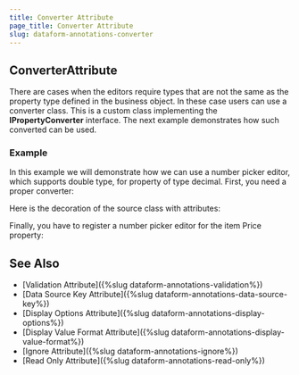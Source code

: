 ```yaml
---
title: Converter Attribute
page_title: Converter Attribute
slug: dataform-annotations-converter
---
```


## ConverterAttribute

There are cases when the editors require types that are not the same as the property type defined in the business object. In these case users can use a converter class. This is a custom class implementing the **IPropertyConverter** interface. The next example demonstrates how such converted can be used.

### Example

In this example we will demonstrate how we can use a number picker editor, which supports double type, for property of type decimal. First, you need a proper converter:

<snippet id='dataform-dataannotations-converter-decimaltodoublepropertyconverter'/>

Here is the decoration of the source class with attributes:

<snippet id='dataform-dataannotations-converter-source'/>

Finally, you have to register a number picker editor for the item Price property:

<snippet id='dataform-dataannotations-converter-form'/>
				
## See Also
- [Validation Attribute]({%slug dataform-annotations-validation%})
- [Data Source Key Attribute]({%slug dataform-annotations-data-source-key%})
- [Display Options Attribute]({%slug dataform-annotations-display-options%})
- [Display Value Format Attribute]({%slug dataform-annotations-display-value-format%})
- [Ignore Attribute]({%slug dataform-annotations-ignore%})
- [Read Only Attribute]({%slug dataform-annotations-read-only%})